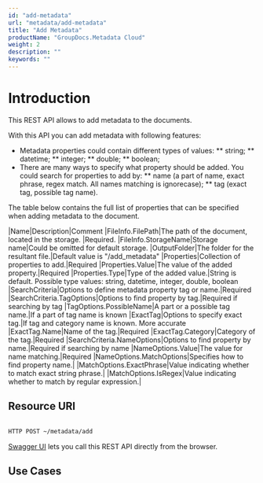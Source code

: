 ```yaml
---
id: "add-metadata"
url: "metadata/add-metadata"
title: "Add Metadata"
productName: "GroupDocs.Metadata Cloud"
weight: 2
description: ""
keywords: ""
---
```






# Introduction #

This REST API allows to add metadata to the documents.

With this API you can add metadata with following features:

* Metadata properties could contain different types of values:
** string;
** datetime;
** integer;
** double;
** boolean;
* There are many ways to specify what property should be added. You could search for properties to add by:
** name (a part of name, exact phrase, regex match. All names matching is ignorecase);
** tag (exact tag, possible tag name).

The table below contains the full list of properties that can be specified when adding metadata to the document.


|Name|Description|Comment
|FileInfo.FilePath|The path of the document, located in the storage. |Required.
|FileInfo.StorageName|Storage name|Could be omitted for default storage.
|OutputFolder|The folder for the resultant file.|Default value is "/add_metadata"
|Properties|Collection of properties to add.|Required
|Properties.Value|The value of the added property.|Required
|Properties.Type|Type of the added value.|String is default. Possible type values: string, datetime, integer, double, boolean
|SearchCriteria|Options to define metadata property tag or name.|Required
|SearchCriteria.TagOptions|Options to find property by tag.|Required if searching by tag
|TagOptions.PossibleName|A part or a possible tag name.|If a part of tag name is known
|ExactTag|Options to specify exact tag.|If tag and category name is known. More accurate
|ExactTag.Name|Name of the tag.|Required
|ExactTag.Category|Category of the tag.|Required
|SearchCriteria.NameOptions|Options to find property by name.|Required if searching by name
|NameOptions.Value|The value for name matching.|Required
|NameOptions.MatchOptions|Specifies how to find property name.| 
|MatchOptions.ExactPhrase|Value indicating whether to match exact string phrase.| 
|MatchOptions.IsRegex|Value indicating whether to match by regular expression.| 

## Resource URI ##


```html 

HTTP POST ~/metadata/add

 ```


[Swagger UI](https://apireference.groupdocs.cloud/metadata/#/Metadata/Add) lets you call this REST API directly from the browser.  

## Use Cases ##

